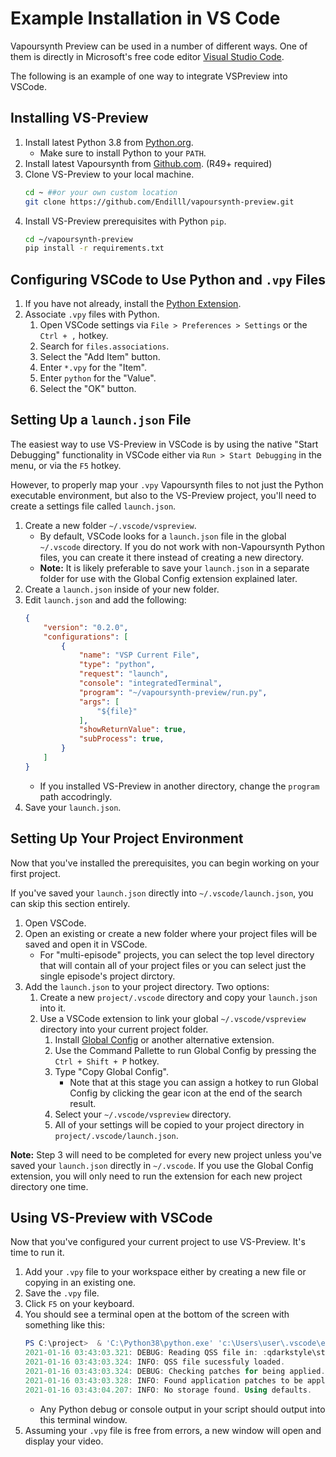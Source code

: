 # Example Installation in VS Code

Vapoursynth Preview can be used in a number of different ways. One of them is directly in Microsoft's free code editor [Visual Studio Code](https://code.visualstudio.com).

The following is an example of one way to integrate VSPreview into VSCode. 

## Installing VS-Preview

1. Install latest Python 3.8 from [Python.org](https://www.Python.org/downloads/).
    * Make sure to install Python to your `PATH`.
1. Install latest Vapoursynth from [Github.com](https://github.com/vapoursynth/vapoursynth/releases). (R49+ required)
1. Clone VS-Preview to your local machine.
    ```bash
    cd ~ ##or your own custom location
    git clone https://github.com/Endilll/vapoursynth-preview.git
    ```
1. Install VS-Preview prerequisites with Python `pip`.
    ```bash
    cd ~/vapoursynth-preview
    pip install -r requirements.txt
    ```

## Configuring VSCode to Use Python and `.vpy` Files

1. If you have not already, install the [Python Extension](https://marketplace.visualstudio.com/items?itemName=ms-python.python).
1. Associate `.vpy` files with Python.
    1. Open VSCode settings via `File > Preferences > Settings` or the `Ctrl + ,` hotkey.
    1. Search for `files.associations`.
    1. Select the "Add Item" button.
    1. Enter `*.vpy` for the "Item".
    1. Enter `python` for the "Value".
    1. Select the "OK" button.

## Setting Up a `launch.json` File

The easiest way to use VS-Preview in VSCode is by using the native "Start Debugging" functionality in VSCode either via `Run > Start Debugging` in the menu, or via the `F5` hotkey. 

However, to properly map your `.vpy` Vapoursynth files to not just the Python executable environment, but also to the VS-Preview project, you'll need to create a settings file called `launch.json`. 

1. Create a new folder `~/.vscode/vspreview`.
    * By default, VSCode looks for a `launch.json` file in the global `~/.vscode` directory. If you do not work with non-Vapoursynth Python files, you can create it there instead of creating a new directory.
    * **Note:** It is likely preferable to save your `launch.json` in a separate folder for use with the Global Config extension explained later.
1. Create a `launch.json` inside of your new folder. 
1. Edit `launch.json` and add the following:
    ```json
    {
        "version": "0.2.0",
        "configurations": [
            {
                "name": "VSP Current File",
                "type": "python",
                "request": "launch",
                "console": "integratedTerminal",
                "program": "~/vapoursynth-preview/run.py",
                "args": [
                    "${file}"
                ],
                "showReturnValue": true,
                "subProcess": true,
            }
        ]
    }
    ```
    * If you installed VS-Preview in another directory, change the `program` path accodringly.
1. Save your `launch.json`.

## Setting Up Your Project Environment

Now that you've installed the prerequisites, you can begin working on your first project.

If you've saved your `launch.json` directly into `~/.vscode/launch.json`, you can skip this section entirely. 

1. Open VSCode.
1. Open an existing or create a new folder where your project files will be saved and open it in VSCode.
    * For "multi-episode" projects, you can select the top level directory that will contain all of your project files or you can select just the single episode's project dirctory.
1. Add the `launch.json` to your project directory. Two options:
    1. Create a new `project/.vscode` directory and copy your `launch.json` into it.
    1. Use a VSCode extension to link your global `~/.vscode/vspreview` directory into your current project folder. 
        1. Install [Global Config](https://marketplace.visualstudio.com/items?itemName=Gruntfuggly.global-config) or another alternative extension.
        1. Use the Command Pallette to run Global Config by pressing the `Ctrl + Shift + P` hotkey.
        1. Type "Copy Global Config".
            * Note that at this stage you can assign a hotkey to run Global Config by clicking the gear icon at the end of the search result.
        1. Select your `~/.vscode/vspreview` directory.
        1. All of your settings will be copied to your project directory in `project/.vscode/launch.json`.

**Note:** Step 3 will need to be completed for every new project unless you've saved your `launch.json` directly in `~/.vscode`. If you use the Global Config extension, you will only need to run the extension for each new project directory one time.

## Using VS-Preview with VSCode

Now that you've configured your current project to use VS-Preview. It's time to run it. 

1. Add your `.vpy` file to your workspace either by creating a new file or copying in an existing one. 
1. Save the `.vpy` file.
1. Click `F5` on your keyboard. 
1. You should see a terminal open at the bottom of the screen with something like this:
    ```powershell
    PS C:\project>  & 'C:\Python38\python.exe' 'c:\Users\user\.vscode\extensions\ms-python.python-2020.12.424452561\pythonFiles\lib\python\debugpy\launcher' '62134' '--' '~/vapoursynth-preview/run.py' 'C:\project\episode_1_720p.vpy'
    2021-01-16 03:43:03.321: DEBUG: Reading QSS file in: :qdarkstyle\style.qss
    2021-01-16 03:43:03.324: INFO: QSS file sucessfuly loaded.
    2021-01-16 03:43:03.324: DEBUG: Checking patches for being applied.
    2021-01-16 03:43:03.328: INFO: Found application patches to be applied.
    2021-01-16 03:43:04.207: INFO: No storage found. Using defaults.
    ```
    * Any Python debug or console output in your script should output into this terminal window.
1. Assuming your `.vpy` file is free from errors, a new window will open and display your video.

